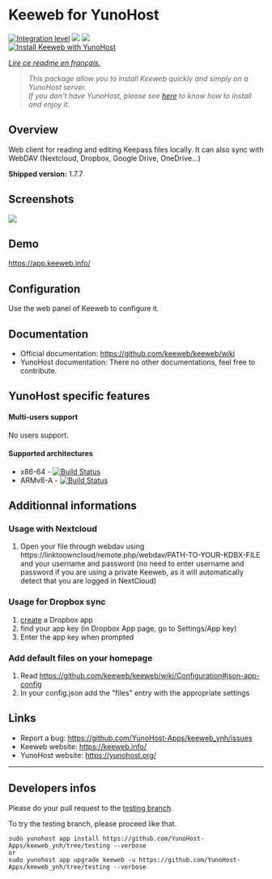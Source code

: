 # Keeweb for YunoHost

[![Integration level](https://dash.yunohost.org/integration/keeweb.svg)](https://dash.yunohost.org/appci/app/keeweb) ![](https://ci-apps.yunohost.org/ci/badges/keeweb.status.svg) ![](https://ci-apps.yunohost.org/ci/badges/keeweb.maintain.svg)  
[![Install Keeweb with YunoHost](https://install-app.yunohost.org/install-with-yunohost.svg)](https://install-app.yunohost.org/?app=keeweb)

*[Lire ce readme en français.](./README_fr.md)*

> *This package allow you to install Keeweb quickly and simply on a YunoHost server.  
If you don't have YunoHost, please see [here](https://yunohost.org/#/install) to know how to install and enjoy it.*

## Overview
Web client for reading and editing Keepass files locally. It can also sync with WebDAV (Nextcloud, Dropbox, Google Drive, OneDrive...)

**Shipped version:** 1.7.7

## Screenshots

![](https://github.com/keeweb/keeweb/blob/master/img/screenshot.png)

## Demo

https://app.keeweb.info/

## Configuration

Use the web panel of Keeweb to configure it.

## Documentation

 * Official documentation: https://github.com/keeweb/keeweb/wiki
 * YunoHost documentation: There no other documentations, feel free to contribute.

## YunoHost specific features

#### Multi-users support

No users support.

#### Supported architectures

* x86-64 - [![Build Status](https://ci-apps.yunohost.org/ci/logs/keeweb.svg)](https://ci-apps.yunohost.org/ci/apps/keeweb/)
* ARMv8-A - [![Build Status](https://ci-apps-arm.yunohost.org/ci/logs/keeweb.svg)](https://ci-apps-arm.yunohost.org/ci/apps/keeweb/)

## Additionnal informations

### Usage with Nextcloud
1. Open your file through webdav using https://linktoowncloud/remote.php/webdav/PATH-TO-YOUR-KDBX-FILE and your username and password (no need to enter username and password if you are using a private Keeweb, as it will automatically detect that you are logged in NextCloud)

### Usage for Dropbox sync
1. [create](https://www.dropbox.com/developers/apps/create) a Dropbox app
2. find your app key (in Dropbox App page, go to Settings/App key)
3. Enter the app key when prompted

### Add default files on your homepage
1. Read https://github.com/keeweb/keeweb/wiki/Configuration#json-app-config
2. In your config.json add the "files" entry with the appropriate settings

## Links

 * Report a bug: https://github.com/YunoHost-Apps/keeweb_ynh/issues
 * Keeweb website: https://keeweb.info/
 * YunoHost website: https://yunohost.org/

---

## Developers infos

Please do your pull request to the [testing branch](https://github.com/YunoHost-Apps/keeweb_ynh/tree/testing).

To try the testing branch, please proceed like that.
```
sudo yunohost app install https://github.com/YunoHost-Apps/keeweb_ynh/tree/testing --verbose
or
sudo yunohost app upgrade keeweb -u https://github.com/YunoHost-Apps/keeweb_ynh/tree/testing --verbose
```
